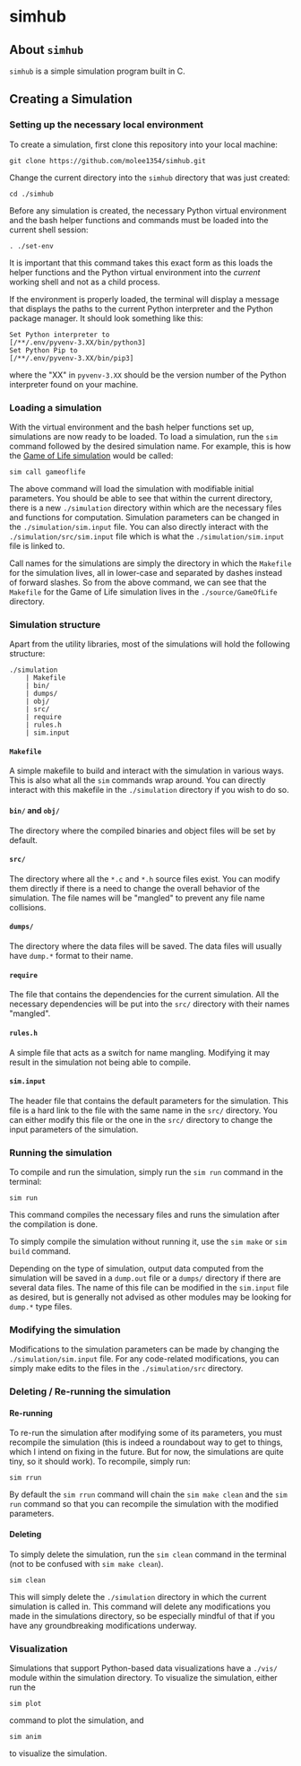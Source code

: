# simhub

## About `simhub`

`simhub` is a simple simulation program built in C.

## Creating a Simulation

### Setting up the necessary local environment

To create a simulation, first clone this repository into your local machine:

```shell
git clone https://github.com/molee1354/simhub.git
```

Change the current directory into the `simhub` directory that was just created:

```shell
cd ./simhub
```

Before any simulation is created, the necessary Python virtual environment and the bash helper functions and commands must be loaded into the current shell session:

```shell
. ./set-env
```

It is important that this command takes this exact form as this loads the helper functions and the Python virtual environment into the *current* working shell and not as a child process.

If the environment is properly loaded, the terminal will display a message that displays the paths to the current Python interpreter and the Python package manager. It should look something like this:

```shell
Set Python interpreter to 
[/**/.env/pyvenv-3.XX/bin/python3]
Set Python Pip to 
[/**/.env/pyvenv-3.XX/bin/pip3]
```

where the "XX" in `pyvenv-3.XX` should be the version number of the Python interpreter found on your machine.

### Loading a simulation

With the virtual environment and the bash helper functions set up, simulations are now ready to be loaded. To load a simulation, run the `sim` command followed by the desired simulation name. For example, this is how the [Game of Life simulation](https://en.wikipedia.org/wiki/Conway%27s_Game_of_Life) would be called:

```shell
sim call gameoflife
```

The above command will load the simulation with modifiable initial parameters. You should be able to see that within the current  directory, there is a new `./simulation` directory within which are the necessary files and functions for computation. Simulation parameters can be changed in the `./simulation/sim.input` file. You can also directly interact with the `./simulation/src/sim.input` file which is what the `./simulation/sim.input` file is linked to.

Call names for the simulations are simply the directory in which the `Makefile` for the simulation lives, all in lower-case and separated by dashes instead of forward slashes. So from the above command, we can see that the `Makefile` for the Game of Life simulation lives in the `./source/GameOfLife` directory.

### Simulation structure

Apart from the utility libraries, most of the simulations will hold the following structure:

```shell
./simulation
    | Makefile
    | bin/
    | dumps/
    | obj/
    | src/
    | require
    | rules.h
    | sim.input
```

#### `Makefile`

A simple makefile to build and interact with the simulation in various ways. This is also what all the `sim` commands wrap around. You can directly interact with this makefile in the `./simulation` directory if you wish to do so.

#### `bin/` and `obj/`

The directory where the compiled binaries and object files will be set by default.

#### `src/`

The directory where all the `*.c` and `*.h` source files exist. You can modify them directly if there is a need to change the overall behavior of the simulation. The file names will be "mangled" to prevent any file name collisions.

#### `dumps/`

The directory where the data files will be saved. The data files will usually have `dump.*` format to their name.

#### `require`

The file that contains the dependencies for the current simulation. All the necessary dependencies will be put into the `src/` directory with their names "mangled".

#### `rules.h`

A simple file that acts as a switch for name mangling. Modifying it may result in the simulation not being able to compile.

#### `sim.input`

The header file that contains the default parameters for the simulation. This file is a hard link to the file with the same name in the `src/` directory. You can either modify this file or the one in the `src/` directory to change the input parameters of the simulation.

### Running the simulation

To compile and run the simulation, simply run the `sim run` command in the terminal:

```shell
sim run
```

This command compiles the necessary files and runs the simulation after the compilation is done.

To simply compile the simulation without running it, use the `sim make` or `sim build` command.

Depending on the type of simulation, output data computed from the simulation will be saved in a `dump.out` file or a `dumps/` directory if there are several data files. The name of this file can be modified in the `sim.input` file as desired, but is generally not advised as other modules may be looking for `dump.*` type files.

### Modifying the simulation

Modifications to the simulation parameters can be made by changing the `./simulation/sim.input` file. For any code-related modifications, you can simply make edits to the files in the `./simulation/src` directory.

### Deleting / Re-running the simulation

#### Re-running

To re-run the simulation after modifying some of its parameters, you must recompile the simulation (this is indeed a roundabout way to get to things, which I intend on fixing in the future. But for now, the simulations are quite tiny, so it should work). To recompile, simply run:

```shell
sim rrun
```

By default the `sim rrun` command will chain the `sim make clean` and the `sim run` command so that you can recompile the simulation with the modified parameters.

#### Deleting

To simply delete the simulation, run the `sim clean` command in the terminal (not to be confused with `sim make clean`).

```shell
sim clean
```

This will simply delete the `./simulation` directory in which the current simulation is called in. This command will delete any modifications you made in the simulations directory, so be especially mindful of that if you have any groundbreaking modifications underway.

### Visualization

Simulations that support Python-based data visualizations have a `./vis/` module within the simulation directory. To visualize the simulation, either run the

```shell
sim plot
```

command to plot the simulation, and

```shell
sim anim
```

to visualize the simulation.
